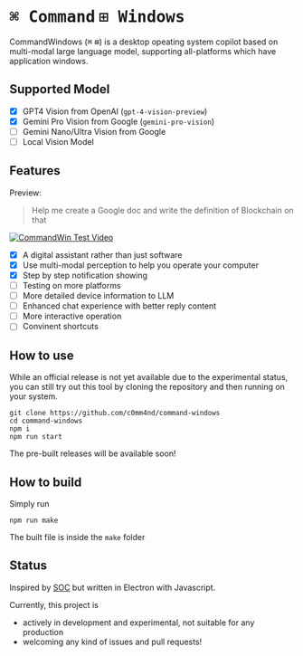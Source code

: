 <h1><kbd>⌘ Command</kbd> <kbd>⊞ Windows</kbd></h1>

CommandWindows (<kbd>⌘</kbd> <kbd>⊞</kbd>) is a desktop opeating system copilot based on multi-modal large language model, supporting all-platforms which have application windows.

## Supported Model

- [x] GPT4 Vision from OpenAI (`gpt-4-vision-preview`)
- [x] Gemini Pro Vision from Google (`gemini-pro-vision`)
- [ ] Gemini Nano/Ultra Vision from Google
- [ ] Local Vision Model

## Features

Preview:

> Help me create a Google doc and write the definition of Blockchain on that

[![CommandWin Test Video](https://img.youtube.com/vi/0nnb4PhPv4k/0.jpg)](https://www.youtube.com/watch?v=0nnb4PhPv4k)

- [x] A digital assistant rather than just software
- [x] Use multi-modal perception to help you operate your computer
- [x] Step by step notification showing
- [ ] Testing on more platforms
- [ ] More detailed device information to LLM
- [ ] Enhanced chat experience with better reply content
- [ ] More interactive operation
- [ ] Convinent shortcuts

## How to use

While an official release is not yet available due to the experimental status, you can still try out this tool by cloning the repository and then running on your system.

```
git clone https://github.com/c0mm4nd/command-windows
cd command-windows
npm i 
npm run start
```

The pre-built releases will be available soon!

## How to build

Simply run
```
npm run make
```

The built file is inside the `make` folder

## Status

Inspired by [SOC](https://github.com/OthersideAI/self-operating-computer) but written in Electron with Javascript. 

Currently, this project is
- actively in development and experimental, not suitable for any production
- welcoming any kind of issues and pull requests!
